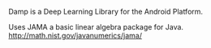 Damp is a Deep Learning Library for the Android Platform.

Uses JAMA a basic linear algebra package for Java.
http://math.nist.gov/javanumerics/jama/
